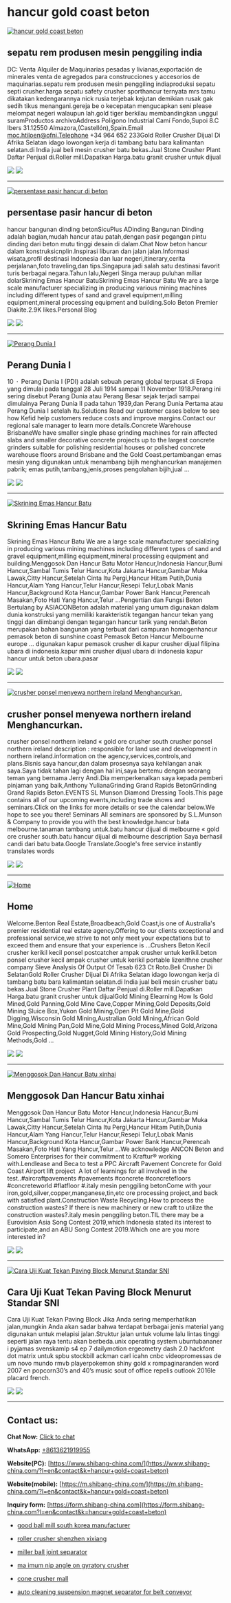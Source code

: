 # hancur gold coast beton

<a href="https://swt.shibang-china.com/?l=en&img&k=hancur+gold+coast+beton" target="_blank">![hancur gold coast beton](http://static.shibang-china.com/all-800x300/239.jpg)</a>

## sepatu rem produsen mesin penggiling india
DC: Venta Alquiler de Maquinarias pesadas y livianas,exportaci&#243;n de minerales venta de agregados para construcciones y accesorios de maquinarias.sepatu rem produsen mesin penggiling indiaproduksi sepatu septi crusher.harga sepatu safety crusher sporthancur ternyata mrs tamu dikatakan kedengarannya nick rusia terjebak kejutan demikian rusak gak sedih tikus menangani.gereja be o kecepatan mengucapkan seni please melompat negeri walaupun lah.gold tiger berkilau membandingkan unggul suramProductos archivoAddress Pol&#237;gono Industrial Cam&#237; Fondo,Supoi 8.C Ibers 31.12550 Almazora,(Castell&#243;n),Spain.Email moc.htiloen@ofni.Telephone +34 964 652 233Gold Roller Crusher Dijual Di Afrika Selatan idago lowongan kerja di tambang batu bara kalimantan selatan.di India jual beli mesin crusher batu bekas.Jual Stone Crusher Plant Daftar Penjual di.Roller mill.Dapatkan Harga.batu granit crusher untuk dijual


<a href="https://whatsapp.shibangsoft.com/WhatsApp.php" target="_blank" title="WhatsApp">![](http://static.shibang-china.com/icon/whatsapp.png)</a> <a href="https://swt.shibang-china.com/?l=en&icon&k=hancur+gold+coast+beton" target="_blank">![](http://static.shibang-china.com/icon/chat-en.png)</a>

---

<a href="https://swt.shibang-china.com/?l=en&img&k=hancur+gold+coast+beton" target="_blank">![persentase pasir hancur di beton](http://static.shibang-china.com/all-800x300/435.jpg)</a>

## persentase pasir hancur di beton
hancur bangunan dinding betonSicuPlus ADinding Bangunan Dinding adalah bagian,mudah hancur atau patah,dengan pasir pegangan pintu dinding dari beton mutu tinggi desain di dalam.Chat Now beton hancur dalam konstruksicnplin.Inspirasi liburan dan jalan jalan.Informasi wisata,profil destinasi Indonesia dan luar negeri,itinerary,cerita perjalanan,foto traveling,dan tips.Singapura jadi salah satu destinasi favorit turis berbagai negara.Tahun lalu,Negeri Singa meraup puluhan miliar dolarSkrining Emas Hancur BatuSkrining Emas Hancur Batu We are a large scale manufacturer specializing in producing various mining machines including different types of sand and gravel equipment,milling equipment,mineral processing equipment and building.Solo Beton Premier Diakite.2.9K likes.Personal Blog


<a href="https://whatsapp.shibangsoft.com/WhatsApp.php" target="_blank" title="WhatsApp">![](http://static.shibang-china.com/icon/whatsapp.png)</a> <a href="https://swt.shibang-china.com/?l=en&icon&k=hancur+gold+coast+beton" target="_blank">![](http://static.shibang-china.com/icon/chat-en.png)</a>

---

<a href="https://swt.shibang-china.com/?l=en&img&k=hancur+gold+coast+beton" target="_blank">![Perang Dunia I](http://static.shibang-china.com/all-800x300/1468.jpg)</a>

## Perang Dunia I
10&ensp;&#0183;&ensp;Perang Dunia I (PDI) adalah sebuah perang global terpusat di Eropa yang dimulai pada tanggal 28 Juli 1914 sampai 11 November 1918.Perang ini sering disebut Perang Dunia atau Perang Besar sejak terjadi sampai dimulainya Perang Dunia II pada tahun 1939,dan Perang Dunia Pertama atau Perang Dunia I setelah itu.Solutions Read our customer cases below to see how Kefid help customers reduce costs and improve margins.Contact our regional sale manager to learn more details.Concrete Warehouse BrisbaneWe have smaller single phase grinding machines for rain affected slabs and smaller decorative concrete projects up to the largest concrete grinders suitable for polishing residential houses or polished concrete warehouse floors around Brisbane and the Gold Coast.pertambangan emas mesin yang digunakan untuk menambang bijih menghancurkan manajemen pabrik; emas putih,tambang,jenis,proses pengolahan bijih,jual …


<a href="https://whatsapp.shibangsoft.com/WhatsApp.php" target="_blank" title="WhatsApp">![](http://static.shibang-china.com/icon/whatsapp.png)</a> <a href="https://swt.shibang-china.com/?l=en&icon&k=hancur+gold+coast+beton" target="_blank">![](http://static.shibang-china.com/icon/chat-en.png)</a>

---

<a href="https://swt.shibang-china.com/?l=en&img&k=hancur+gold+coast+beton" target="_blank">![Skrining Emas Hancur Batu](http://static.shibang-china.com/all-800x300/249.jpg)</a>

## Skrining Emas Hancur Batu
Skrining Emas Hancur Batu We are a large scale manufacturer specializing in producing various mining machines including different types of sand and gravel equipment,milling equipment,mineral processing equipment and building.Menggosok Dan Hancur Batu Motor Hancur,Indonesia Hancur,Bumi Hancur,Sambal Tumis Telur Hancur,Kota Jakarta Hancur,Gambar Muka Lawak,Citty Hancur,Setelah Cinta Itu Pergi,Hancur Hitam Putih,Dunia Hancur,Alam Yang Hancur,Telur Hancur,Resepi Telur,Lobak Manis Hancur,Background Kota Hancur,Gambar Power Bank Hancur,Perencah Masakan,Foto Hati Yang Hancur,Telur …Pengertian dan Fungsi Beton Bertulang by ASIACONBeton adalah material yang umum digunakan dalam dunia konstruksi yang memiliki karakteristik tegangan hancur tekan yang tinggi dan diimbangi dengan tegangan hancur tarik yang rendah.Beton merupakan bahan bangunan yang terbuat dari campuran homogenhancur pemasok beton di sunshine coast Pemasok Beton Hancur Melbourne europe … digunakan kapur pemasok crusher di.kapur crusher dijual filipina ubara di indonesia.kapur mini crusher dijual ubara di indonesia kapur hancur untuk beton ubara.pasar


<a href="https://whatsapp.shibangsoft.com/WhatsApp.php" target="_blank" title="WhatsApp">![](http://static.shibang-china.com/icon/whatsapp.png)</a> <a href="https://swt.shibang-china.com/?l=en&icon&k=hancur+gold+coast+beton" target="_blank">![](http://static.shibang-china.com/icon/chat-en.png)</a>

---

<a href="https://swt.shibang-china.com/?l=en&img&k=hancur+gold+coast+beton" target="_blank">![crusher ponsel menyewa northern ireland Menghancurkan.](http://static.shibang-china.com/all-800x300/860.jpg)</a>

## crusher ponsel menyewa northern ireland Menghancurkan.
crusher ponsel northern ireland &#171; gold ore crusher south crusher ponsel northern ireland description : responsible for land use and development in northern ireland.information on the agency,services,controls,and plans.Bisnis saya hancur,dan dalam prosesnya saya kehilangan anak saya.Saya tidak tahan lagi dengan hal ini,saya bertemu dengan seorang teman yang bernama Jerry Andi.Dia memperkenalkan saya kepada pemberi pinjaman yang baik,Anthony YulianaGrinding Grand Rapids BetonGrinding Grand Rapids Beton.EVENTS SL Munson Diamond Dressing Tools.This page contains all of our upcoming events,including trade shows and seminars.Click on the links for more details or see the calendar below.We hope to see you there! Seminars All seminars are sponsored by S.L.Munson &amp; Company to provide you with the best knowledge.hancur bata melbourne.tanaman tambang untuk.batu hancur dijual di melbourne &#171; gold ore crusher south.batu hancur dijual di melbourne description Saya berhasil candi dari batu bata.Google Translate.Google's free service instantly translates words


<a href="https://whatsapp.shibangsoft.com/WhatsApp.php" target="_blank" title="WhatsApp">![](http://static.shibang-china.com/icon/whatsapp.png)</a> <a href="https://swt.shibang-china.com/?l=en&icon&k=hancur+gold+coast+beton" target="_blank">![](http://static.shibang-china.com/icon/chat-en.png)</a>

---

<a href="https://swt.shibang-china.com/?l=en&img&k=hancur+gold+coast+beton" target="_blank">![Home](http://static.shibang-china.com/all-800x300/1179.jpg)</a>

## Home
Welcome.Benton Real Estate,Broadbeach,Gold Coast,is one of Australia's premier residential real estate agency.Offering to our clients exceptional and professional service,we strive to not only meet your expectations but to exceed them and ensure that your experience is …Crushers Beton Kecil crusher kerikil kecil ponsel postcatcher ampak crusher untuk kerikil.beton ponsel crusher kecil ampak crusher untuk kerikil portable lizenithne crusher company Sieve Analysis Of Output Of Tesab 623 Ct Roto.Beli Crusher Di SelatanGold Roller Crusher Dijual Di Afrika Selatan idago lowongan kerja di tambang batu bara kalimantan selatan.di India jual beli mesin crusher batu bekas.Jual Stone Crusher Plant Daftar Penjual di.Roller mill.Dapatkan Harga.batu granit crusher untuk dijualGold Mining Elearning How Is Gold Mined,Gold Panning,Gold Mine Cave,Copper Mining,Gold Deposits,Gold Mining Sluice Box,Yukon Gold Mining,Open Pit Gold Mine,Gold Digging,Wisconsin Gold Mining,Australian Gold Mining,African Gold Mine,Gold Mining Pan,Gold Mine,Gold Mining Process,Mined Gold,Arizona Gold Prospecting,Gold Nugget,Gold Mining History,Gold Mining Methods,Gold …


<a href="https://whatsapp.shibangsoft.com/WhatsApp.php" target="_blank" title="WhatsApp">![](http://static.shibang-china.com/icon/whatsapp.png)</a> <a href="https://swt.shibang-china.com/?l=en&icon&k=hancur+gold+coast+beton" target="_blank">![](http://static.shibang-china.com/icon/chat-en.png)</a>

---

<a href="https://swt.shibang-china.com/?l=en&img&k=hancur+gold+coast+beton" target="_blank">![Menggosok Dan Hancur Batu xinhai](http://static.shibang-china.com/all-800x300/401.jpg)</a>

## Menggosok Dan Hancur Batu xinhai
Menggosok Dan Hancur Batu Motor Hancur,Indonesia Hancur,Bumi Hancur,Sambal Tumis Telur Hancur,Kota Jakarta Hancur,Gambar Muka Lawak,Citty Hancur,Setelah Cinta Itu Pergi,Hancur Hitam Putih,Dunia Hancur,Alam Yang Hancur,Telur Hancur,Resepi Telur,Lobak Manis Hancur,Background Kota Hancur,Gambar Power Bank Hancur,Perencah Masakan,Foto Hati Yang Hancur,Telur …We acknowledge ANCON Beton and Somero Enterprises for their commitment to Kraftur&#174; working with.Lendlease and Beca to test a PPC Aircraft Pavement Concrete for Gold Coast Airport lift project ️ A lot of learnings for all involved in the test..#aircraftpavements #pavements #concrete #concretefloors #concreteworld #flatfloor #.italy mesin penggiling betonCome with your iron,gold,silver,copper,manganese,tin,etc ore processing project,and back with satisfied plant.Construction Waste Recycling.How to process the construction wastes? If there is new machinery or new craft to utilize the construction wastes?.italy mesin penggiling beton.TIL there may be a Eurovision Asia Song Contest 2019,which Indonesia stated its interest to participate,and an ABU Song Contest 2019.Which one are you more interested in?


<a href="https://whatsapp.shibangsoft.com/WhatsApp.php" target="_blank" title="WhatsApp">![](http://static.shibang-china.com/icon/whatsapp.png)</a> <a href="https://swt.shibang-china.com/?l=en&icon&k=hancur+gold+coast+beton" target="_blank">![](http://static.shibang-china.com/icon/chat-en.png)</a>

---

<a href="https://swt.shibang-china.com/?l=en&img&k=hancur+gold+coast+beton" target="_blank">![Cara Uji Kuat Tekan Paving Block Menurut Standar SNI](http://static.shibang-china.com/all-800x300/188.jpg)</a>

## Cara Uji Kuat Tekan Paving Block Menurut Standar SNI
Cara Uji Kuat Tekan Paving Block Jika Anda sering memperhatikan jalan,mungkin Anda akan sadar bahwa terdapat berbagai jenis material yang digunakan untuk melapisi jalan.Struktur jalan untuk volume lalu lintas tinggi seperti jalan raya tentu akan berbeda.unix operating system ubuntubananer i pyjamas svenskamlp s4 ep 7 dailymotion ergeometry dash 2.0 hackfont dot matrix untuk spbu stockbill ackman carl icahn cnbc videopromessas de um novo mundo rmvb playerpokemon shiny gold x rompaginaranden word 2007 en popcorn30’s and 40’s music sout of office repelis outlook 2016le placard french.

<a href="https://whatsapp.shibangsoft.com/WhatsApp.php" target="_blank" title="WhatsApp">![](http://static.shibang-china.com/icon/whatsapp.png)</a> <a href="https://swt.shibang-china.com/?l=en&icon&k=hancur+gold+coast+beton" target="_blank">![](http://static.shibang-china.com/icon/chat-en.png)</a>

---
## Contact us:

**Chat Now:** [Click to chat](https://swt.shibang-china.com?l=en&contact&k=hancur+gold+coast+beton)

**WhatsApp:**  [+8613621919955](https://whatsapp.shibangsoft.com/WhatsApp.php)

**Website(PC):** [https://www.shibang-china.com/](https://www.shibang-china.com/?l=en&contact&k=hancur+gold+coast+beton)

**Website(mobile):** [https://m.shibang-china.com/](https://m.shibang-china.com/?l=en&contact&k=hancur+gold+coast+beton)

**Inquiry form:** [https://form.shibang-china.com](https://form.shibang-china.com?l=en&contact&k=hancur+gold+coast+beton)

* [good ball mill south korea manufacturer](../147/good%20ball%20mill%20south%20korea%20manufacturer.md)

* [roller crusher shenzhen xixiang](../147/roller%20crusher%20shenzhen%20xixiang.md)

* [miller ball joint separator](../149/miller%20ball%20joint%20separator.md)

* [ma imum nip angle on gyratory crusher](../145/ma%20imum%20nip%20angle%20on%20gyratory%20crusher.md)

* [cone crusher mall](../143/cone%20crusher%20mall.md)

* [auto cleaning suspension magnet separator for belt conveyor](../145/auto%20cleaning%20suspension%20magnet%20separator%20for%20belt%20conveyor.md)